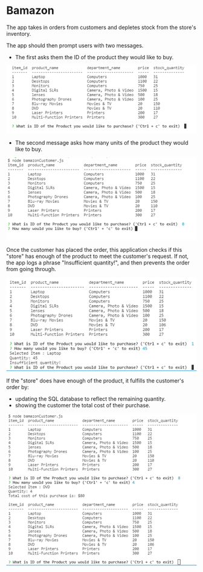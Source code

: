 # Bamazon

 The app takes in orders from customers and depletes stock from the store's inventory.

 The app should then prompt users with two messages.
 - The first asks them the ID of the product they would like to buy.

 ![alt text](images/Capture1.PNG "The First Prompt")
 
 - The second message asks how many units of the product they would like to buy.

 ![alt text](images/Capture2.PNG "The Second Prompt")

 Once the customer has placed the order, this application checks if this "store" has enough of the product to meet the customer's request.
 If not, the app logs a phrase "Insufficient quantity!", and then prevents the order from going through.

 ![alt text](images/Capture4.PNG "Insufficient quantity")

 If the "store" does have enough of the product, it fulfills the customer's order by:
 - updating the SQL database to reflect the remaining quantity.
 - showing the customer the total cost of their purchase.

  ![alt text](images/Capture3.PNG "Updated quantity")
